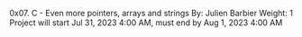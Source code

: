 0x07. C - Even more pointers, arrays and strings
By: Julien Barbier
Weight: 1
Project will start Jul 31, 2023 4:00 AM, must end by Aug 1, 2023 4:00 AM

